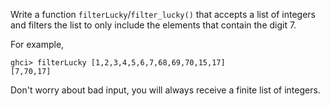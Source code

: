 Write a function `filterLucky`/`filter_lucky()` that accepts a list of integers and filters the list to only include the elements that contain the digit 7.

For example,
```
ghci> filterLucky [1,2,3,4,5,6,7,68,69,70,15,17]
[7,70,17]
```

Don't worry about bad input, you will always receive a finite list of integers.